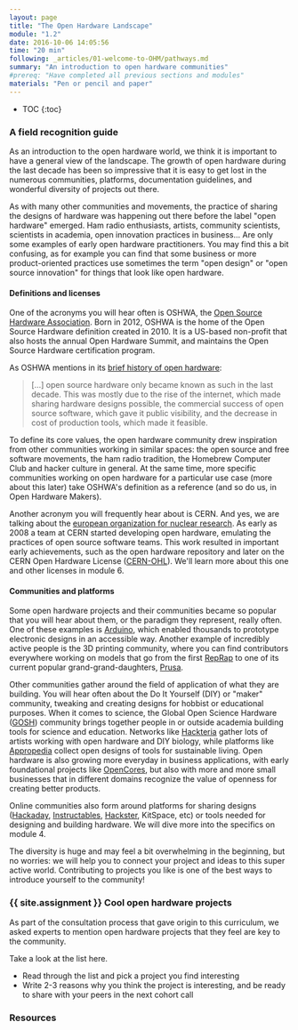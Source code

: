 ```yaml
---
layout: page
title: "The Open Hardware Landscape"
module: "1.2"
date: 2016-10-06 14:05:56
time: "20 min"
following: _articles/01-welcome-to-OHM/pathways.md
summary: "An introduction to open hardware communities"
#prereq: "Have completed all previous sections and modules"
materials: "Pen or pencil and paper"
---
```

* TOC
{:toc}

### A field recognition guide

As an introduction to the open hardware world, we think it is important to have a general view of the landscape. The growth of open hardware during the last decade has been so impressive that it is easy to get lost in the numerous communities, platforms, documentation guidelines, and wonderful diversity of projects out there.

As with many other communities and movements, the practice of sharing the designs of hardware was happening out there before the label "open hardware" emerged. Ham radio enthusiasts, artists, community scientists, scientists in academia, open innovation practices in business... Are only some examples of early open hardware practitioners. You may find this a bit confusing, as for example you can find that some business or more product-oriented practices use sometimes the term "open design" or "open source innovation" for things that look like open hardware.

#### Definitions and licenses
One of the acronyms you will hear often is OSHWA, the [Open Source Hardware Association](https://oshwa.org). Born in 2012, OSHWA is the home of the Open Source Hardware definition created in 2010. It is a US-based non-profit that also hosts the annual Open Hardware Summit, and maintains the Open Source Hardware certification program.

As OSHWA mentions in its [brief history of open hardware](https://www.oshwa.org/research/brief-history-of-open-source-hardware-organizations-and-definitions/):

>[...] open source hardware only became known as such in the last decade. This was mostly due to the rise of the internet, which made sharing hardware designs possible, the commercial success of open source software, which gave it public visibility, and the decrease in cost of production tools, which made it feasible.

To define its core values, the open hardware community drew inspiration from other communities working in similar spaces: the open source and free software movements, the ham radio tradition, the Homebrew Computer Club and hacker culture in general. At the same time, more specific communities working on open hardware for a particular use case (more about this later) take OSHWA's definition as a reference (and so do us, in Open Hardware Makers).

Another acronym you will frequently hear about is CERN. And yes, we are talking about the [european organization for nuclear research](https://home.cern/). As early as 2008 a team at CERN started developing open hardware, emulating the practices of open source software teams. This work resulted in important early achievements, such as the open hardware repository and later on the CERN Open Hardware License ([CERN-OHL](https://cern-ohl.web.cern.ch/home)). We'll learn more about this one and other licenses in module 6.

#### Communities and platforms
Some open hardware projects and their communities became so popular that you will hear about them, or the paradigm they represent, really often. One of these examples is [Arduino](https://www.arduino.cc/), which enabled thousands to prototype electronic designs in an accessible way. Another example of incredibly active people is the 3D printing community, where you can find contributors everywhere working on models that go from the first [RepRap](https://reprap.org/wiki/RepRap) to one of its current popular grand-grand-daughters, [Prusa](https://www.prusa3d.de/).

Other communities gather around the field of application of what they are building. You will hear often about the Do It Yourself (DIY) or "maker" community, tweaking and creating designs for hobbist or educational purposes. When it comes to science, the Global Open Science Hardware ([GOSH](https://openhardware.science/)) community brings together people in or outside academia building tools for science and education. Networks like [Hackteria](https://www.hackteria.org/) gather lots of artists working with open hardware and DIY biology, while platforms like [Appropedia](https://www.appropedia.org/Welcome_to_Appropedia) collect open designs of tools for sustainable living. Open hardware is also growing more everyday in business applications, with early foundational projects like [OpenCores](https://opencores.org/), but also with more and more small businesses that in different domains recognize the value of openness for creating better products.

Online communities also form around platforms for sharing designs ([Hackaday](https://hackaday.io/), [Instructables](https://www.instructables.com/), [Hackster](https://www.hackster.io/), KitSpace, etc) or tools needed for designing and building hardware. We will dive more into the specifics on module 4.

The diversity is huge and may feel a bit overwhelming in the beginning, but no worries: we will help you to connect your project and ideas to this super active world. Contributing to projects you like is one of the best ways to introduce yourself to the community!

### {{ site.assignment }} Cool open hardware projects

As part of the consultation process that gave origin to this curriculum, we asked experts to mention open hardware projects that they feel are key to the community.

Take a look at the list here.

- Read through the list and pick a project you find interesting
- Write 2-3 reasons why you think the project is interesting, and be ready to share with your peers in the next cohort call

### Resources

